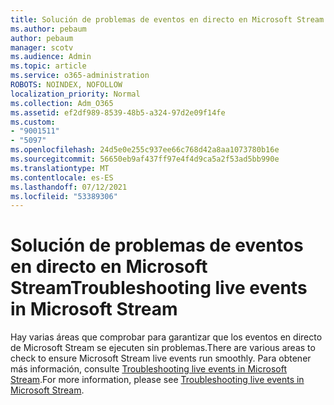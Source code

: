 ```yaml
---
title: Solución de problemas de eventos en directo en Microsoft Stream
ms.author: pebaum
author: pebaum
manager: scotv
ms.audience: Admin
ms.topic: article
ms.service: o365-administration
ROBOTS: NOINDEX, NOFOLLOW
localization_priority: Normal
ms.collection: Adm_O365
ms.assetid: ef2df989-8539-48b5-a324-97d2e09f14fe
ms.custom:
- "9001511"
- "5097"
ms.openlocfilehash: 24d5e0e255c937ee66c768d42a8aa1073780b16e
ms.sourcegitcommit: 56650eb9af437ff97e4f4d9ca5a2f53ad5bb990e
ms.translationtype: MT
ms.contentlocale: es-ES
ms.lasthandoff: 07/12/2021
ms.locfileid: "53389306"
---
```

# <a name="troubleshooting-live-events-in-microsoft-stream"></a><span data-ttu-id="9634d-102">Solución de problemas de eventos en directo en Microsoft Stream</span><span class="sxs-lookup"><span data-stu-id="9634d-102">Troubleshooting live events in Microsoft Stream</span></span>

<span data-ttu-id="9634d-103">Hay varias áreas que comprobar para garantizar que los eventos en directo de Microsoft Stream se ejecuten sin problemas.</span><span class="sxs-lookup"><span data-stu-id="9634d-103">There are various areas to check to ensure Microsoft Stream live events run smoothly.</span></span> <span data-ttu-id="9634d-104">Para obtener más información, consulte [Troubleshooting live events in Microsoft Stream](/stream/live-event-troubleshooting).</span><span class="sxs-lookup"><span data-stu-id="9634d-104">For more information, please see [Troubleshooting live events in Microsoft Stream](/stream/live-event-troubleshooting).</span></span>
